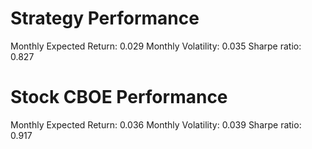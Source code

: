 # Strategy Performance
Monthly Expected Return: 0.029
Monthly Volatility: 0.035
Sharpe ratio: 0.827
# Stock CBOE Performance
Monthly Expected Return: 0.036
Monthly Volatility: 0.039
Sharpe ratio: 0.917
